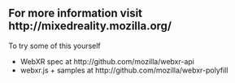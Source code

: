 <!-- .slide: data-background="resources/textures/background-radial.jpeg" style="text-align: left;" -->


<h2>For more information visit http://mixedreality.mozilla.org/</h2>
<p>To try some of this yourself</p>
<ul>
    <li>WebXR spec at http://github.com/mozilla/webxr-api</li>
    <li>webxr.js + samples at http://github.com/mozilla/webxr-polyfill</li>
</ul>
